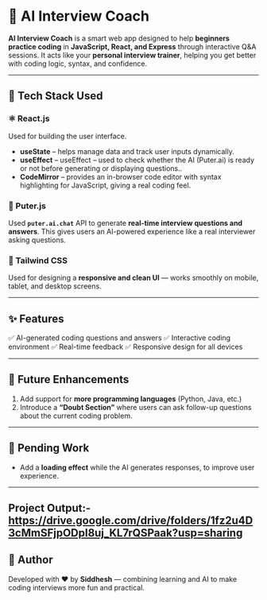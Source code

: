 # 🧠 AI Interview Coach

**AI Interview Coach** is a smart web app designed to help **beginners practice coding** in **JavaScript, React, and Express** through interactive Q&A sessions.
It acts like your **personal interview trainer**, helping you get better with coding logic, syntax, and confidence.

---

## 🚀 Tech Stack Used

### ⚛️ React.js

Used for building the user interface.

* **useState** – helps manage data and track user inputs dynamically.
* **useEffect** – useEffect – used to check whether the AI (Puter.ai) is ready or not before generating or displaying questions..
* **CodeMirror** – provides an in-browser code editor with syntax highlighting for JavaScript, giving a real coding feel.

### 🤖 Puter.js

Used **`puter.ai.chat`** API to generate **real-time interview questions and answers**.
This gives users an AI-powered experience like a real interviewer asking questions.

### 🎨 Tailwind CSS

Used for designing a **responsive and clean UI** — works smoothly on mobile, tablet, and desktop screens.

---

## ✨ Features

✅ AI-generated coding questions and answers
✅ Interactive coding environment
✅ Real-time feedback
✅ Responsive design for all devices

---

## 🔮 Future Enhancements

1. Add support for **more programming languages** (Python, Java, etc.)
2. Introduce a **“Doubt Section”** where users can ask follow-up questions about the current coding problem.

---

## 🧩 Pending Work

* Add a **loading effect** while the AI generates responses, to improve user experience.

---

## Project Output:- https://drive.google.com/drive/folders/1fz2u4D3cMmSFjpODpI8uj_KL7rQSPaak?usp=sharing
## 💬 Author

Developed with ❤️ by **Siddhesh** — combining learning and AI to make coding interviews more fun and practical.
